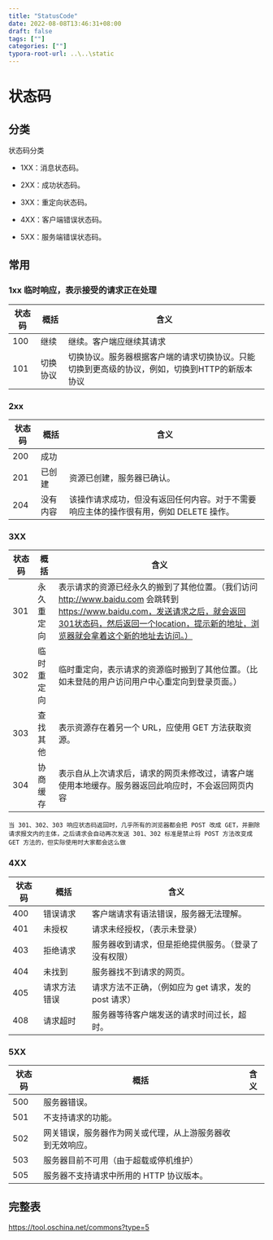 ```yaml
---
title: "StatusCode"
date: 2022-08-08T13:46:31+08:00
draft: false
tags: [""]
categories: [""]
typora-root-url: ..\..\static
---
```


# 状态码

## 分类

状态码分类

- 1XX：消息状态码。

- 2XX：成功状态码。

- 3XX：重定向状态码。

- 4XX：客户端错误状态码。

- 5XX：服务端错误状态码。

## 常用

### 1xx 临时响应，表示接受的请求正在处理

| 状态码 | 概括     | 含义                                                         |
| ------ | -------- | ------------------------------------------------------------ |
| 100    | 继续     | 继续。客户端应继续其请求                                     |
| 101    | 切换协议 | 切换协议。服务器根据客户端的请求切换协议。只能切换到更高级的协议，例如，切换到HTTP的新版本协议 |

### 2xx
状态码 | 概括|含义
--|--|--|
200| 成功|
201| 已创建|资源已创建，服务器已确认。|
204| 没有内容|该操作请求成功，但没有返回任何内容。对于不需要响应主体的操作很有用，例如 DELETE 操作。

### 3XX
状态码 | 概括|含义
--|--|--
301 |永久重定向| 表示请求的资源已经永久的搬到了其他位置。（我们访问 http://www.baidu.com 会跳转到 https://www.baidu.com，发送请求之后，就会返回301状态码，然后返回一个location，提示新的地址，浏览器就会拿着这个新的地址去访问。）
302 |临时重定向 | 临时重定向，表示请求的资源临时搬到了其他位置。（比如未登陆的用户访问用户中心重定向到登录页面。）
303 |查找其他 | 表示资源存在着另一个 URL，应使用 GET 方法获取资源。 
304 |协商缓存|表示自从上次请求后，请求的网页未修改过，请客户端使用本地缓存。服务器返回此响应时，不会返回网页内容

```
当 301、302、303 响应状态码返回时，几乎所有的浏览器都会把 POST 改成 GET，并删除请求报文内的主体，之后请求会自动再次发送 301、302 标准是禁止将 POST 方法改变成 GET 方法的，但实际使用时大家都会这么做
```

### 4XX

状态码 | 概括|含义
--|--|--
400| 错误请求|客户端请求有语法错误，服务器无法理解。
401| 未授权|请求未经授权，（表示未登录）
403|拒绝请求|服务器收到请求，但是拒绝提供服务。（登录了没有权限）
404 |未找到|服务器找不到请求的网页。
405| 请求方法错误|请求方法不正确，（例如应为 get 请求，发的 post 请求）
408 |请求超时|服务器等待客户端发送的请求时间过长，超时。

### 5XX
状态码 | 概括|含义
--|--|--|
500 |服务器错误。
 501 |不支持请求的功能。
 502| 网关错误，服务器作为网关或代理，从上游服务器收到无效响应。
 503 |服务器目前不可用（由于超载或停机维护）
 505 |服务器不支持请求中所用的 HTTP 协议版本。



## 完整表

https://tool.oschina.net/commons?type=5

